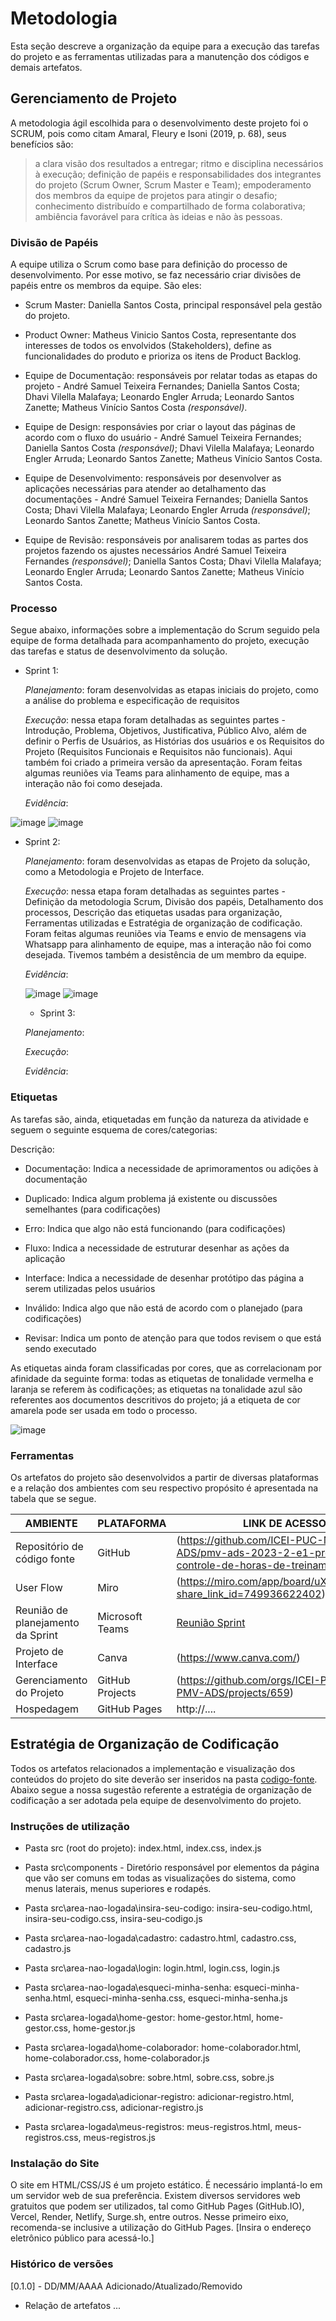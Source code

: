 
# Metodologia

Esta seção descreve a organização da equipe para a execução das tarefas do projeto e as ferramentas utilizadas para a manutenção dos códigos e demais artefatos.


## Gerenciamento de Projeto
A metodologia ágil escolhida para o desenvolvimento deste projeto foi o SCRUM, pois como citam Amaral, Fleury e Isoni (2019, p. 68), seus benefícios são:

>a clara visão dos resultados a entregar; ritmo e disciplina necessários à execução; definição de papéis e responsabilidades dos integrantes do projeto (Scrum Owner, Scrum Master e Team); empoderamento dos membros da equipe de projetos para atingir o desafio; conhecimento distribuído e compartilhado de forma colaborativa; ambiência favorável para crítica às ideias e não às pessoas.

### Divisão de Papéis

A equipe utiliza o Scrum como base para definição do processo de desenvolvimento. Por esse motivo, se faz necessário criar divisões de papéis entre os membros da equipe. São eles:
- Scrum Master: Daniella Santos Costa, principal responsável pela gestão do projeto.

- Product Owner: Matheus Vinicio Santos Costa, representante dos interesses de todos os envolvidos (Stakeholders), define as funcionalidades do produto e prioriza os itens de Product Backlog.

- Equipe de Documentação: responsáveis por relatar todas as etapas do projeto -
  André Samuel Teixeira Fernandes;
  Daniella Santos Costa;
  Dhavi Vilella Malafaya;
  Leonardo Engler Arruda;
  Leonardo Santos Zanette;
  Matheus Vinício Santos Costa *(responsável)*.

- Equipe de Design: responsávies por criar o layout das páginas de acordo com o fluxo do usuário -
  André Samuel Teixeira Fernandes;
  Daniella Santos Costa *(responsável)*;
  Dhavi Vilella Malafaya;
  Leonardo Engler Arruda;
  Leonardo Santos Zanette;
  Matheus Vinício Santos Costa.
  
- Equipe de Desenvolvimento: responsáveis por desenvolver as aplicações necessárias para atender ao detalhamento das documentações -
  André Samuel Teixeira Fernandes;
  Daniella Santos Costa;
  Dhavi Vilella Malafaya;
  Leonardo Engler Arruda *(responsável)*;
  Leonardo Santos Zanette;
  Matheus Vinício Santos Costa.

- Equipe de Revisão: responsáveis por analisarem todas as partes dos projetos fazendo os ajustes necessários
  André Samuel Teixeira Fernandes *(responsável)*;
  Daniella Santos Costa;
  Dhavi Vilella Malafaya;
  Leonardo Engler Arruda;
  Leonardo Santos Zanette;
  Matheus Vinício Santos Costa.

### Processo

Segue abaixo, informações sobre a implementação do Scrum seguido pela equipe de forma detalhada para acompanhamento do projeto, execução das tarefas e status de desenvolvimento da solução.
- Sprint 1:

  *Planejamento*: foram desenvolvidas as etapas iniciais do projeto, como a análise do problema e especificação de requisitos

  *Execução*: nessa etapa foram detalhadas as seguintes partes - Introdução, Problema, Objetivos, Justificativa, Público Alvo, além de definir o Perfis de Usuários, as Histórias dos usuários e os Requisitos do Projeto (Requisitos Funcionais e Requisitos não funcionais). Aqui também foi criado a primeira versão da apresentação. Foram feitas algumas reuniões via Teams para alinhamento de equipe, mas a interação não foi como desejada.

  *Evidência*:
  
![image](https://github.com/ICEI-PUC-Minas-PMV-ADS/pmv-ads-2023-2-e1-proj-web-t7-controle-de-horas-de-treinamento/assets/145286942/8b3ef376-61b9-4602-ba42-678d6407e3cf)
![image](https://github.com/ICEI-PUC-Minas-PMV-ADS/pmv-ads-2023-2-e1-proj-web-t7-controle-de-horas-de-treinamento/assets/145286942/16c87ef2-05c1-4c6e-8232-1122b3cd64a1)

- Sprint 2: 

  *Planejamento*: foram desenvolvidas as etapas de Projeto da solução, como a Metodologia e Projeto de Interface.

  *Execução*: nessa etapa foram detalhadas as seguintes partes - Definição da metodologia Scrum, Divisão dos papéis, Detalhamento dos processos, Descrição das etiquetas usadas para organização, Ferramentas utilizadas e Estratégia de organização de codificação. Foram feitas algumas reuniões via Teams e envio de mensagens via Whatsapp para alinhamento de equipe, mas a interação não foi como desejada. Tivemos também a desistência de um membro da equipe.

  *Evidência*:

  ![image](https://github.com/ICEI-PUC-Minas-PMV-ADS/pmv-ads-2023-2-e1-proj-web-t7-controle-de-horas-de-treinamento/assets/145286942/04a23233-7e2c-48be-b7f6-152700141b66)
![image](https://github.com/ICEI-PUC-Minas-PMV-ADS/pmv-ads-2023-2-e1-proj-web-t7-controle-de-horas-de-treinamento/assets/145286942/3cc1e507-ea5d-4330-852b-c2c5fe44c267)

  - Sprint 3:

  *Planejamento*: 

  *Execução*: 

  *Evidência*:

### Etiquetas
As tarefas são, ainda, etiquetadas em função da natureza da atividade e seguem o seguinte esquema de cores/categorias:

Descrição:

- Documentação: Indica a necessidade de aprimoramentos ou adições à documentação

- Duplicado:	Indica algum problema já existente ou discussões semelhantes (para codificações)
 
- Erro: Indica que algo não está funcionando (para codificações)

- Fluxo: Indica a necessidade de estruturar desenhar as ações da aplicação 

- Interface: Indica a necessidade de desenhar protótipo das página a serem utilizadas pelos usuários
 
- Inválido: Indica algo que não está de acordo com o planejado (para codificações)

- Revisar: Indica um ponto de atenção para que todos revisem o que está sendo executado

As etiquetas ainda foram classificadas por cores, que as correlacionam por afinidade da seguinte forma: todas as etiquetas de tonalidade vermelha e laranja se referem às codificações; as etiquetas na tonalidade azul são referentes aos documentos descritivos do projeto; já a etiqueta de cor amarela pode ser usada em todo o processo.

![image](https://github.com/ICEI-PUC-Minas-PMV-ADS/pmv-ads-2023-2-e1-proj-web-t7-controle-de-horas-de-treinamento/assets/145286942/50590626-9718-4f31-b647-8fa4800b1af5)

 
### Ferramentas

Os artefatos do projeto são desenvolvidos a partir de diversas plataformas e a relação dos ambientes com seu respectivo propósito é apresentada na tabela que se segue.

| AMBIENTE                            | PLATAFORMA                         | LINK DE ACESSO                         |
|-------------------------------------|------------------------------------|----------------------------------------|
| Repositório de código fonte         | GitHub                             | (https://github.com/ICEI-PUC-Minas-PMV-ADS/pmv-ads-2023-2-e1-proj-web-t7-controle-de-horas-de-treinamento)                |
| User Flow                           | Miro                               | (https://miro.com/app/board/uXjVMlvEzXo=/?share_link_id=749936622402) |
|Reunião de planejamento da Sprint    | Microsoft Teams                    | [Reunião Sprint](https://www.microsoft.com/pt-br/microsoft-teams/log-in) |
| Projeto de Interface                | Canva                              | (https://www.canva.com/)  |
| Gerenciamento do Projeto            | GitHub Projects                    | (https://github.com/orgs/ICEI-PUC-Minas-PMV-ADS/projects/659)                            |
| Hospedagem                          | GitHub Pages                       | http://....                            |


## Estratégia de Organização de Codificação 

Todos os artefatos relacionados a implementação e visualização dos conteúdos do projeto do site deverão ser inseridos na pasta [codigo-fonte](http://https://github.com/ICEI-PUC-Minas-PMV-ADS/WebApplicationProject-Template-v2/tree/main/codigo-fonte). Abaixo segue a nossa sugestão referente a estratégia de organização de codificação a ser adotada pela equipe de desenvolvimento do projeto.


### Instruções de utilização

- Pasta src (root do projeto): index.html, index.css, index.js

- Pasta src\components - Diretório responsável por elementos da página que vão ser comuns em todas as visualizações do sistema, como menus laterais, menus superiores e rodapés.

- Pasta src\area-nao-logada\insira-seu-codigo: insira-seu-codigo.html, insira-seu-codigo.css, insira-seu-codigo.js

- Pasta src\area-nao-logada\cadastro: cadastro.html, cadastro.css, cadastro.js

- Pasta src\area-nao-logada\login: login.html, login.css, login.js

- Pasta src\area-nao-logada\esqueci-minha-senha: esqueci-minha-senha.html, esqueci-minha-senha.css, esqueci-minha-senha.js

- Pasta src\area-logada\home-gestor: home-gestor.html, home-gestor.css, home-gestor.js

- Pasta src\area-logada\home-colaborador: home-colaborador.html, home-colaborador.css, home-colaborador.js

- Pasta src\area-logada\sobre: sobre.html, sobre.css, sobre.js

- Pasta src\area-logada\adicionar-registro: adicionar-registro.html, adicionar-registro.css, adicionar-registro.js

- Pasta src\area-logada\meus-registros: meus-registros.html, meus-registros.css, meus-registros.js

### Instalação do Site

O site em HTML/CSS/JS é um projeto estático. É necessário implantá-lo em um servidor web de sua preferência. Existem diversos servidores web gratuitos que podem ser utilizados, tal como GitHub Pages (GitHub.IO), Vercel, Render, Netlify, Surge.sh, entre outros. Nesse primeiro eixo, recomenda-se inclusive a utilização do GitHub Pages. [Insira o endereço eletrônico público para acessá-lo.] 

### Histórico de versões

[0.1.0] - DD/MM/AAAA
Adicionado/Atualizado/Removido

- Relação de artefatos ...
